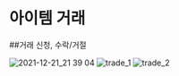 # 아이템 거래

##거래 신청, 수락/거절

![2021-12-21_21 39 04](https://user-images.githubusercontent.com/55339366/147477472-16d263cb-ca6d-48c8-8e0e-140095ab26e7.png)
![trade_1](https://user-images.githubusercontent.com/55339366/147477480-9fc4a333-9ae0-45b5-8005-4cd59b46bf0e.png)
![trade_2](https://user-images.githubusercontent.com/55339366/147477482-522322de-c921-419f-b553-f013ff861368.png)
